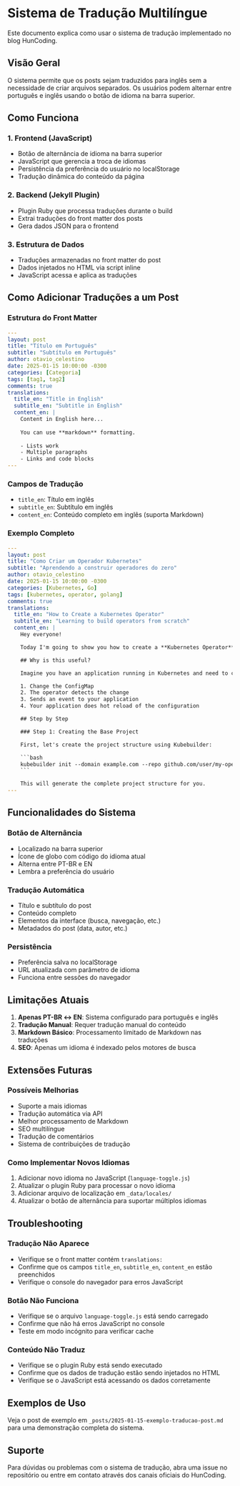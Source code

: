 # Sistema de Tradução Multilíngue

Este documento explica como usar o sistema de tradução implementado no blog HunCoding.

## Visão Geral

O sistema permite que os posts sejam traduzidos para inglês sem a necessidade de criar arquivos separados. Os usuários podem alternar entre português e inglês usando o botão de idioma na barra superior.

## Como Funciona

### 1. Frontend (JavaScript)
- Botão de alternância de idioma na barra superior
- JavaScript que gerencia a troca de idiomas
- Persistência da preferência do usuário no localStorage
- Tradução dinâmica do conteúdo da página

### 2. Backend (Jekyll Plugin)
- Plugin Ruby que processa traduções durante o build
- Extrai traduções do front matter dos posts
- Gera dados JSON para o frontend

### 3. Estrutura de Dados
- Traduções armazenadas no front matter do post
- Dados injetados no HTML via script inline
- JavaScript acessa e aplica as traduções

## Como Adicionar Traduções a um Post

### Estrutura do Front Matter

```yaml
---
layout: post
title: "Título em Português"
subtitle: "Subtítulo em Português"
author: otavio_celestino
date: 2025-01-15 10:00:00 -0300
categories: [Categoria]
tags: [tag1, tag2]
comments: true
translations:
  title_en: "Title in English"
  subtitle_en: "Subtitle in English"
  content_en: |
    Content in English here...
    
    You can use **markdown** formatting.
    
    - Lists work
    - Multiple paragraphs
    - Links and code blocks
---
```

### Campos de Tradução

- `title_en`: Título em inglês
- `subtitle_en`: Subtítulo em inglês  
- `content_en`: Conteúdo completo em inglês (suporta Markdown)

### Exemplo Completo

```yaml
---
layout: post
title: "Como Criar um Operador Kubernetes"
subtitle: "Aprendendo a construir operadores do zero"
author: otavio_celestino
date: 2025-01-15 10:00:00 -0300
categories: [Kubernetes, Go]
tags: [kubernetes, operator, golang]
comments: true
translations:
  title_en: "How to Create a Kubernetes Operator"
  subtitle_en: "Learning to build operators from scratch"
  content_en: |
    Hey everyone!

    Today I'm going to show you how to create a **Kubernetes Operator** from scratch that monitors ConfigMap changes and sends events to a webhook.

    ## Why is this useful?

    Imagine you have an application running in Kubernetes and need to change a configuration. Instead of restarting the entire application, you can:

    1. Change the ConfigMap
    2. The operator detects the change
    3. Sends an event to your application
    4. Your application does hot reload of the configuration

    ## Step by Step

    ### Step 1: Creating the Base Project

    First, let's create the project structure using Kubebuilder:

    ```bash
    kubebuilder init --domain example.com --repo github.com/user/my-operator
    ```

    This will generate the complete project structure for you.
---
```

## Funcionalidades do Sistema

### Botão de Alternância
- Localizado na barra superior
- Ícone de globo com código do idioma atual
- Alterna entre PT-BR e EN
- Lembra a preferência do usuário

### Tradução Automática
- Título e subtítulo do post
- Conteúdo completo
- Elementos da interface (busca, navegação, etc.)
- Metadados do post (data, autor, etc.)

### Persistência
- Preferência salva no localStorage
- URL atualizada com parâmetro de idioma
- Funciona entre sessões do navegador

## Limitações Atuais

1. **Apenas PT-BR ↔ EN**: Sistema configurado para português e inglês
2. **Tradução Manual**: Requer tradução manual do conteúdo
3. **Markdown Básico**: Processamento limitado de Markdown nas traduções
4. **SEO**: Apenas um idioma é indexado pelos motores de busca

## Extensões Futuras

### Possíveis Melhorias
- Suporte a mais idiomas
- Tradução automática via API
- Melhor processamento de Markdown
- SEO multilíngue
- Tradução de comentários
- Sistema de contribuições de tradução

### Como Implementar Novos Idiomas

1. Adicionar novo idioma no JavaScript (`language-toggle.js`)
2. Atualizar o plugin Ruby para processar o novo idioma
3. Adicionar arquivo de localização em `_data/locales/`
4. Atualizar o botão de alternância para suportar múltiplos idiomas

## Troubleshooting

### Tradução Não Aparece
- Verifique se o front matter contém `translations:`
- Confirme que os campos `title_en`, `subtitle_en`, `content_en` estão preenchidos
- Verifique o console do navegador para erros JavaScript

### Botão Não Funciona
- Verifique se o arquivo `language-toggle.js` está sendo carregado
- Confirme que não há erros JavaScript no console
- Teste em modo incógnito para verificar cache

### Conteúdo Não Traduz
- Verifique se o plugin Ruby está sendo executado
- Confirme que os dados de tradução estão sendo injetados no HTML
- Verifique se o JavaScript está acessando os dados corretamente

## Exemplos de Uso

Veja o post de exemplo em `_posts/2025-01-15-exemplo-traducao-post.md` para uma demonstração completa do sistema.

## Suporte

Para dúvidas ou problemas com o sistema de tradução, abra uma issue no repositório ou entre em contato através dos canais oficiais do HunCoding.
